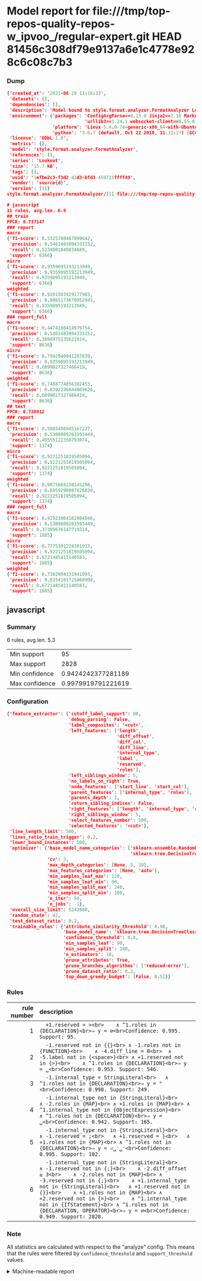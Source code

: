 # Model report for file:///tmp/top-repos-quality-repos-w_ipvoo_/regular-expert.git HEAD 81456c308df79e9137a6e1c4778e928c6c08c7b3

### Dump

```json
{'created_at': '2021-08-29 11:16:33',
 'datasets': [],
 'dependencies': [],
 'description': 'Model bound to style.format.analyzer.FormatAnalyzer Lookout analyzer.',
 'environment': {'packages': 'ConfigArgParse==0.13.0 Jinja2==2.10 MarkupSafe==1.1.1 PyStemmer==1.3.0 PyYAML==5.1 Pympler==0.5 SQLAlchemy==1.2.10 SQLAlchemy-Utils==0.33.3 asdf==2.3.2 bblfsh==2.12.7 boto==2.49.0 boto3==1.9.130 botocore==1.12.130 cachetools==2.0.1 certifi==2019.3.9 chardet==3.0.4 clint==0.5.1 docker==3.7.0 docker-pycreds==0.4.0 dulwich==0.19.11 grpcio==1.19.0 grpcio-tools==1.19.0 humanfriendly==4.16.1 humanize==0.5.1 idna==2.8 jmespath==0.9.4 jsonschema==2.6.0 lookout-sdk==0.4.1 lookout-sdk-ml==0.19.0 lookout-style==0.2.0 lz4==2.1.6 modelforge==0.12.1 numpy==1.16.2 packaging==19.0 pandas==0.22.0 pip==19.0.3 protobuf==3.7.0 psycopg2-binary==2.7.5 pygtrie==2.3 pyparsing==2.3.1 python-dateutil==2.8.0 python-igraph==0.7.1.post6 pytz==2019.1 requests==2.21.0 requirements-parser==0.2.0 scikit-learn==0.20.1 scikit-optimize==0.5.2 scipy==1.2.1 semantic-version==2.6.0 setuptools==40.8.0 six==1.12.0 smart-open==1.8.1 sourced-ml==0.8.2 spdx==2.5.0 stringcase==1.2.0 tabulate==0.8.2 tqdm==4.31.1 '
                             'urllib3==1.24.1 websocket-client==0.55.0 xxhash==1.3.0',
                 'platform': 'Linux-5.4.0-74-generic-x86_64-with-Ubuntu-18.04-bionic',
                 'python': '3.6.7 (default, Oct 22 2018, 11:32:17) [GCC 8.2.0]'},
 'license': 'ODbL-1.0',
 'metrics': {},
 'model': 'style.format.analyzer.FormatAnalyzer',
 'references': [],
 'series': 'Lookout',
 'size': '15.7 kB',
 'tags': [],
 'uuid': '1efbe2c3-f3d2-42d3-bfd3-459715ffff49',
 'vendor': 'source{d}',
 'version': [1]}
style.format.analyzer.FormatAnalyzer/[1] file:///tmp/top-repos-quality-repos-w_ipvoo_/regular-expert.git 81456c308df79e9137a6e1c4778e928c6c08c7b3

# javascript
11 rules, avg.len. 6.9
## train
PPCR: 0.737147
### report
macro
{'f1-score': 0.5325780487899642,
 'precision': 0.5461483094333152,
 'recall': 0.5234001849834689,
 'support': 6366}
micro
{'f1-score': 0.9359095193213949,
 'precision': 0.9359095193213949,
 'recall': 0.9359095193213949,
 'support': 6366}
weighted
{'f1-score': 0.9201503929177983,
 'precision': 0.9065173670952945,
 'recall': 0.9359095193213949,
 'support': 6366}
### report_full
macro
{'f1-score': 0.4474160414979754,
 'precision': 0.5461483094333152,
 'recall': 0.3898975135621914,
 'support': 8636}
micro
{'f1-score': 0.7942940941207839,
 'precision': 0.9359095193213949,
 'recall': 0.6899027327466419,
 'support': 8636}
weighted
{'f1-score': 0.7488774856302453,
 'precision': 0.8392236844069626,
 'recall': 0.6899027327466419,
 'support': 8636}
## test
PPCR: 0.728912
### report
macro
{'f1-score': 0.5085498945167227,
 'precision': 0.5309809263593449,
 'recall': 0.49555122358793074,
 'support': 1374}
micro
{'f1-score': 0.9221251819505094,
 'precision': 0.9221251819505094,
 'recall': 0.9221251819505094,
 'support': 1374}
weighted
{'f1-score': 0.9075668238145298,
 'precision': 0.8959290087826839,
 'recall': 0.9221251819505094,
 'support': 1374}
### report_full
macro
{'f1-score': 0.42923064162084046,
 'precision': 0.5309809263593449,
 'recall': 0.37389676147719314,
 'support': 1885}
micro
{'f1-score': 0.7775391224301933,
 'precision': 0.9221251819505094,
 'recall': 0.6721485411140583,
 'support': 1885}
weighted
{'f1-score': 0.7302994331941993,
 'precision': 0.8154101725860908,
 'recall': 0.6721485411140583,
 'support': 1885}
```

## javascript
### Summary
6 rules, avg.len. 5.3

| | |
|-|-|
|Min support|95|
|Max support|2828|
|Min confidence|0.9424242377281189|
|Max confidence|0.9979919791221619|

### Configuration

```json
{'feature_extractor': {'cutoff_label_support': 80,
                       'debug_parsing': False,
                       'label_composites': '<cut>',
                       'left_features': ['length',
                                         'diff_offset',
                                         'diff_col',
                                         'diff_line',
                                         'internal_type',
                                         'label',
                                         'reserved',
                                         'roles'],
                       'left_siblings_window': 5,
                       'no_labels_on_right': True,
                       'node_features': ['start_line', 'start_col'],
                       'parent_features': ['internal_type', 'roles'],
                       'parents_depth': 2,
                       'return_sibling_indices': False,
                       'right_features': ['length', 'internal_type', 'reserved', 'roles'],
                       'right_siblings_window': 5,
                       'select_features_number': 500,
                       'selected_features': '<cut>'},
 'line_length_limit': 500,
 'lines_ratio_train_trigger': 0.2,
 'lower_bound_instances': 500,
 'optimizer': {'base_model_name_categories': ['sklearn.ensemble.RandomForestClassifier',
                                              'sklearn.tree.DecisionTreeClassifier'],
               'cv': 3,
               'max_depth_categories': [None, 5, 10],
               'max_features_categories': [None, 'auto'],
               'min_samples_leaf_max': 120,
               'min_samples_leaf_min': 90,
               'min_samples_split_max': 240,
               'min_samples_split_min': 180,
               'n_iter': 50,
               'n_jobs': -1},
 'overall_size_limit': 5242880,
 'random_state': 42,
 'test_dataset_ratio': 0.2,
 'trainable_rules': {'attribute_similarity_threshold': 0.98,
                     'base_model_name': 'sklearn.tree.DecisionTreeClassifier',
                     'confidence_threshold': 0.8,
                     'min_samples_leaf': 90,
                     'min_samples_split': 180,
                     'n_estimators': 10,
                     'prune_attributes': True,
                     'prune_branches_algorithms': ['reduced-error'],
                     'prune_dataset_ratio': 0.2,
                     'top_down_greedy_budget': [False, 0.5]}}
```

### Rules

| rule number | description |
|----:|:-----|
| 1 | `  +1.reserved = ><br>	∧ ^1.roles in {DECLARATION}<br>⇒ y = ∅<br>Confidence: 0.995. Support: 95.` |
| 2 | `  -1.reserved not in {{}<br>	∧ -1.roles not in {FUNCTION}<br>	∧ -4.diff_line = 0<br>	∧ -5.label not in {<space>}<br>	∧ +1.reserved not in {>}<br>	∧ ^1.roles in {DECLARATION}<br>⇒ y = ␣<br>Confidence: 0.953. Support: 546.` |
| 3 | `  -1.internal_type = StringLiteral<br>	∧ ^1.roles not in {DECLARATION}<br>⇒ y = "<br>Confidence: 0.998. Support: 249.` |
| 4 | `  -1.internal_type not in {StringLiteral}<br>	∧ -2.roles in {MAP}<br>	∧ +1.roles in {MAP}<br>	∧ ^1.internal_type not in {ObjectExpression}<br>	∧ ^1.roles not in {DECLARATION}<br>⇒ y = ␣<br>Confidence: 0.942. Support: 165.` |
| 5 | `  -1.internal_type not in {StringLiteral}<br>	∧ -1.reserved = ;<br>	∧ +1.reserved = }<br>	∧ +1.roles not in {MAP}<br>	∧ ^1.roles not in {DECLARATION}<br>⇒ y = ⏎␣⁻␣⁻<br>Confidence: 0.995. Support: 102.` |
| 6 | `  -1.internal_type not in {StringLiteral}<br>	∧ -1.reserved not in {;}<br>	∧ -2.diff_offset ≥ 3<br>	∧ -2.roles not in {MAP}<br>	∧ -3.reserved not in {;}<br>	∧ +1.internal_type not in {StringLiteral}<br>	∧ +1.reserved not in {}}<br>	∧ +1.roles not in {MAP}<br>	∧ +2.reserved not in {=}<br>	∧ ^1.internal_type not in {IfStatement}<br>	∧ ^1.roles not in {DECLARATION, OPERATOR}<br>⇒ y = ∅<br>Confidence: 0.949. Support: 2828.` |

### Note
All statistics are calculated with respect to the "analyze" config. This means that the rules were filtered by
`confidence_threshold` and `support_threshold` values.

<details>
    <summary>Machine-readable report</summary>
```json
{"javascript": {"avg_rule_len": 5.333333333333333, "max_conf": 0.9979919791221619, "max_support": 2828, "min_conf": 0.9424242377281189, "min_support": 95, "num_rules": 6}}
```
</details>
